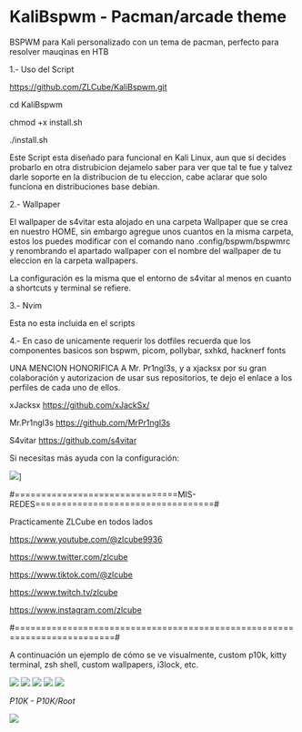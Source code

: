 # KaliBspwm - Pacman/arcade theme

BSPWM para Kali personalizado con un tema de pacman, perfecto para resolver mauqinas en HTB

1.- Uso del Script 

https://github.com/ZLCube/KaliBspwm.git

cd KaliBspwm

chmod +x install.sh

./install.sh

Este Script esta diseñado para funcional en Kali Linux, aun que si decides probarlo en otra distrubicion dejamelo saber para ver que tal te fue y talvez darle soporte en la distribucion de tu eleccion, cabe aclarar que solo funciona en distribuciones base debian.

2.- Wallpaper

El wallpaper de s4vitar esta alojado en una carpeta Wallpaper que se crea en nuestro HOME, sin embargo agregue unos cuantos en la misma carpeta, estos los puedes modificar con el comando nano .config/bspwm/bspwmrc y renombrando el apartado wallpaper con el nombre del wallpaper de tu eleccion en la carpeta wallpapers.

La configuración es la misma que el entorno de s4vitar al menos en cuanto a shortcuts y terminal se refiere.

3.- Nvim

Esta no esta incluida en el scripts

4.- En caso de unicamente requerir los dotfiles recuerda que los componentes basicos son bspwm, picom, pollybar, sxhkd, hacknerf fonts

UNA MENCION HONORIFICA A Mr. Pr1ngl3s, y a xjacksx por su gran colaboración y autorizacion de usar sus repositorios, te dejo el enlace a los perfiles de cada uno de ellos.

xJacksx https://github.com/xJackSx/

Mr.Pr1ngl3s https://github.com/MrPr1ngl3s

S4vitar https://github.com/s4vitar

Si necesitas más ayuda con la configuración:

[![](https://markdown-videos.deta/youtube/CClVFk4CCic)](https://youtu.be/CClVFk4CCic)]


#===============================MIS-REDES==================================#

Practicamente ZLCube en todos lados

https://www.youtube.com/@zlcube9936

https://www.twitter.com/zlcube

https://www.tiktok.com/@zlcube

https://www.twitch.tv/zlcube

https://www.instagram.com/zlcube

#=========================================================================#

A continuación un ejemplo de cómo se ve visualmente, custom p10k, kitty terminal, zsh shell, custom wallpapers, i3lock, etc.

![](https://github.com/ZLCube/KaliBspwm/blob/main/Design%20preview%20(Useless)/Picture1.PNG)
![](https://github.com/ZLCube/KaliBspwm/blob/main/Design%20preview%20(Useless)/Picture111.PNG)
![](https://github.com/ZLCube/KaliBspwm/blob/main/Design%20preview%20(Useless)/Picture11.PNG)
![](https://github.com/ZLCube/KaliBspwm/blob/main/Design%20preview%20(Useless)/Picture2.PNG)
![](https://github.com/ZLCube/KaliBspwm/blob/main/Design%20preview%20(Useless)/Picture3.PNG)

*P10K - P10K/Root*

![](https://github.com/ZLCube/KaliBspwm/blob/main/Design%20preview%20(Useless)/Picture4.PNG)
